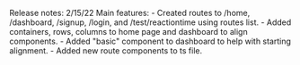 Release notes: 2/15/22
Main features:
    - Created routes to /home, /dashboard, /signup, /login, and /test/reactiontime using routes list.
    - Added containers, rows, columns to home page and dashboard to align components.
    - Added "basic" component to dashboard to help with starting alignment.
    - Added new route components to ts file. 
